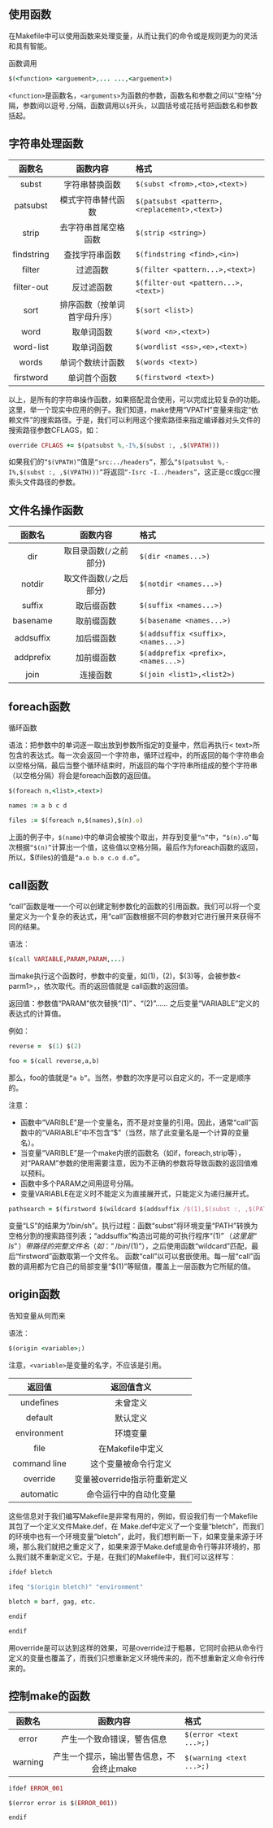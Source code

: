 ## 使用函数

在Makefile中可以使用函数来处理变量，从而让我们的命令或是规则更为的灵活和具有智能。

函数调用
```ruby
$(<function> <arguement>,... ...,<arguement>)
```

`<function>`是函数名，`<arguments>`为函数的参数，函数名和参数之间以“空格”分隔，参数间以逗号`,`分隔，函数调用以`$`开头，以圆括号或花括号把函数名和参数括起。

## 字符串处理函数

|   函数名   |     函数内容      |格式| 
| :-----:   |    :-----:       | :---|
|   subst   |   字符串替换函数   | `$(subst <from>,<to>,<text>)` |
|  patsubst | 模式字符串替代函数  |`$(patsubst <pattern>,<replacement>,<text>) `
|  strip    | 去字符串首尾空格函数|`$(strip <string>)`|
|findstring|查找字符串函数|`$(findstring <find>,<in>)`
|filter|过滤函数|`$(filter <pattern...>,<text>)`
|filter-out|反过滤函数|`$(filter-out <pattern...>,<text>)`
|sort|排序函数（按单词首字母升序）|`$(sort <list>)`
|word|取单词函数|`$(word <n>,<text>)`
|word-list|取单词函数|`$(wordlist <ss>,<e>,<text>)  `
|words|单词个数统计函数|`$(words <text>)`
|firstword|单词首个函数|`$(firstword <text>)`

以上，是所有的字符串操作函数，如果搭配混合使用，可以完成比较复杂的功能。这里，举一个现实中应用的例子。我们知道，make使用“VPATH”变量来指定“依赖文件”的搜索路径。于是，我们可以利用这个搜索路径来指定编译器对头文件的搜索路径参数CFLAGS，如：

```ruby
override CFLAGS += $(patsubst %,-I%,$(subst :, ,$(VPATH)))
```
如果我们的`“$(VPATH)”`值是`“src:../headers”`，那么`“$(patsubst %,-I%,$(subst :, ,$(VPATH)))”`将返回`“-Isrc -I../headers”`，这正是cc或gcc搜索头文件路径的参数。

## 文件名操作函数
|   函数名   |     函数内容      |格式| 
| :-----:   |    :-----:       | :---|
|dir|取目录函数(`/`之前部分)|`$(dir <names...>) `
|notdir|取文件函数(`/`之后部分)|`$(notdir <names...>) `
|suffix|取后缀函数|`$(suffix <names...>) `
|basename|取前缀函数|`$(basename <names...>)`
|addsuffix|加后缀函数|`$(addsuffix <suffix>,<names...>) `
|addprefix|加前缀函数|`$(addprefix <prefix>,<names...>) `
|join|连接函数|`$(join <list1>,<list2>)`

## foreach函数

循环函数

语法：把参数<list>中的单词逐一取出放到参数所指定的变量中，然后再执行< text>所包含的表达式。每一次<text>会返回一个字符串，循环过程中，<text>的所返回的每个字符串会以空格分隔，最后当整个循环结束时，<text>所返回的每个字符串所组成的整个字符串（以空格分隔）将会是foreach函数的返回值。
```ruby
$(foreach n,<list>,<text>)
```
```ruby
names := a b c d

files := $(foreach n,$(names),$(n).o)
```
上面的例子中，`$(name)`中的单词会被挨个取出，并存到变量`“n”`中，`“$(n).o”`每次根据`“$(n)”`计算出一个值，这些值以空格分隔，最后作为foreach函数的返回，所以，$(files)的值是`“a.o b.o c.o d.o”`。

## call函数

“call”函数是唯一一个可以创建定制参数化的函数的引用函数。我们可以将一个变量定义为一个复杂的表达式，用“call”函数根据不同的参数对它进行展开来获得不同的结果。

语法：
```ruby
$(call VARIABLE,PARAM,PARAM,...)
```

当make执行这个函数时，<expression>参数中的变量，如$(1)，$(2)，$(3)等，会被参数< parm1>，<parm2>，<parm3>依次取代。而<expression>的返回值就是 call函数的返回值。

返回值：参数值“PARAM”依次替换“$(1)”、“$(2)”…… 之后变量“VARIABLE”定义的表达式的计算值。

例如：
```ruby
reverse =  $(1) $(2)

foo = $(call reverse,a,b)
```
那么，foo的值就是`“a b”`。当然，参数的次序是可以自定义的，不一定是顺序的。

注意：

* 函数中“VARIBLE”是一个变量名，而不是对变量的引用。因此，通常“call”函数中的“VARIABLE”中不包含“$”（当然，除了此变量名是一个计算的变量名）。
* 当变量“VARIBLE”是一个make内嵌的函数名（如if，foreach,strip等），对“PARAM”参数的使用需要注意，因为不正确的参数将导致函数的返回值难以预料。
* 函数中多个PARAM之间用逗号分隔。
* 变量VARIABLE在定义时不能定义为直接展开式，只能定义为递归展开式。

```ruby
pathsearch = $(firstword $(wildcard $(addsuffix /$(1),$(subst :, ,$(PATH))))) LS := $(call pathsearch,ls)
```

变量“LS”的结果为“/bin/sh”。执行过程：函数“subst”将环境变量“PATH”转换为空格分割的搜索路径列表；“addsuffix”构造出可能的可执行程序“$(1)”（这里是“ls”）带路径的完整文件名（如：“/bin/$(1)”），之后使用函数“wildcard”匹配，最后“firstword”函数取第一个文件名。   函数“call”以可以套嵌使用。每一层“call”函数的调用都为它自己的局部变量“$(1)”等赋值，覆盖上一层函数为它所赋的值。 



## origin函数

告知变量从何而来

语法：
```ruby
$(origin <variable>;)
```
注意，`<variable>`是变量的名字，不应该是引用。

|   返回值   |     返回值含义      |
| :-----:   |    :-----:       |
| undefines | 未曾定义
| default   | 默认定义
|environment| 环境变量
|file|在Makefile中定义
|command line|这个变量被命令行定义
|override|变量被override指示符重新定义
|automatic|命令运行中的自动化变量

这些信息对于我们编写Makefile是非常有用的，例如，假设我们有一个Makefile其包了一个定义文件Make.def，在 Make.def中定义了一个变量“bletch”，而我们的环境中也有一个环境变量“bletch”，此时，我们想判断一下，如果变量来源于环境，那么我们就把之重定义了，如果来源于Make.def或是命令行等非环境的，那么我们就不重新定义它。于是，在我们的Makefile中，我们可以这样写：

```ruby
ifdef bletch

ifeq "$(origin bletch)" "environment"
 
bletch = barf, gag, etc.

endif

endif

```
用override是可以达到这样的效果，可是override过于粗暴，它同时会把从命令行定义的变量也覆盖了，而我们只想重新定义环境传来的，而不想重新定义命令行传来的。

## 控制make的函数
|   函数名   |     函数内容      |格式| 
| :-----:   |    :-----:       | :---|
| error |产生一个致命错误，警告<text>信息|`$(error <text ...>;)`
|warning|产生一个提示，输出警告信息，不会终止make|`$(warning <text ...>;)`

```ruby
ifdef ERROR_001

$(error error is $(ERROR_001))

endif
```


